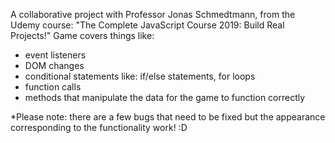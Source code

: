 A collaborative project with Professor Jonas Schmedtmann, from the Udemy course: "The Complete JavaScript Course 2019: Build Real Projects!" 
Game covers things like:
- event listeners
- DOM changes 
- conditional statements like: if/else statements, for loops
- function calls
- methods that manipulate the data for the game to function correctly 


*Please note: there are a few bugs that need to be fixed but the appearance corresponding to the functionality work! :D 
